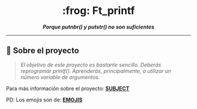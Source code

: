 <h1 align="center">
	:frog: Ft_printf
</h1>
<p align="center">
	<b><i>Porque putnbr() y putstr() no son suficientes</i></b><br>
</p>

---

## :dart: Sobre el proyecto

> _El objetivo de este proyecto es bastante sencillo. Deberás reprogramar printf(). Aprenderás, principalmente, a utilizar un número variable de argumentos._


[**SUBJECT**]: https://github.com/Surfi89/42cursus/tree/main/Subject%20PDFs
[**EMOJIS**]: https://github.com/ikatyang/emoji-cheat-sheet/blob/master/README.md
Para más información sobre el proyecto: [**SUBJECT**]

PD: Los emojis son de: [**EMOJIS**]
